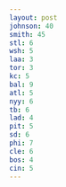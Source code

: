 ```yaml
---
layout: post
johnson: 40
smith: 45
stl: 6
wsh: 5
laa: 3
tor: 3
kc: 5
bal: 9
atl: 5
nyy: 6
tb: 6
lad: 4
pit: 5
sd: 6
phi: 7
cle: 6
bos: 4
cin: 5
---
```

